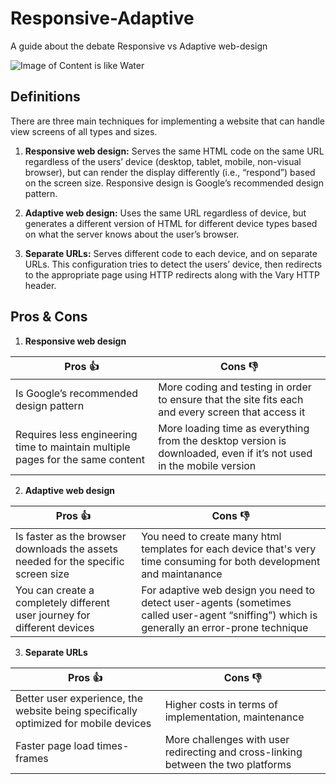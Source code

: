 # Responsive-Adaptive
A guide about the debate Responsive vs Adaptive web-design 

![Image of Content is like Water](https://cdn-images-1.medium.com/max/2000/1*kd07zXQBI3s0uPm4msF21w.jpeg)


## Definitions
There are three main techniques for implementing a website that can handle view screens of all types and sizes.

1. **Responsive web design:** Serves the same HTML code on the same URL regardless of the users’ device (desktop, tablet, mobile, non-visual browser), but can render the display differently (i.e., “respond”) based on the screen size. Responsive design is Google’s recommended design pattern.

2. **Adaptive web design:** Uses the same URL regardless of device, but generates a different version of HTML for different device types based on what the server knows about the user’s browser.

3. **Separate URLs:** Serves different code to each device, and on separate URLs. This configuration tries to detect the users’ device, then redirects to the appropriate page using HTTP redirects along with the Vary HTTP header.


## Pros & Cons

1. **Responsive web design**

Pros :thumbsup:|Cons :thumbsdown:
----|----
Is Google’s recommended design pattern| More coding and testing in order to ensure that the site fits each and every screen that access it
Requires less engineering time to maintain multiple pages for the same content| More loading time as everything from the desktop version is downloaded, even if it’s not used in the mobile version



2. **Adaptive web design**

Pros :thumbsup:|Cons :thumbsdown:
----|----
Is faster as the browser downloads the assets needed for the specific screen size| You need to create many html templates for each device that's very time consuming for both development and maintanance 
You can create a completely different user journey for different devices| For adaptive web design you need to detect user-agents (sometimes called user-agent “sniffing”) which is generally an error-prone technique



3. **Separate URLs**

Pros :thumbsup:|Cons :thumbsdown:
----|----
Better user experience, the website being specifically optimized for mobile devices| Higher costs in terms of implementation, maintenance
Faster page load times-frames| More challenges with user redirecting and cross-linking between the two platforms